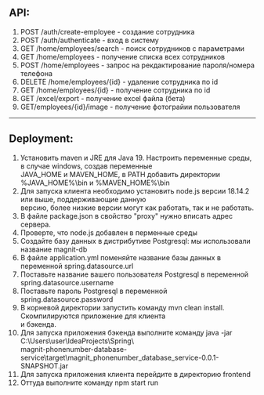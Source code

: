 ## API:  
1. POST /auth/create-employee - создание сотрудника  
2. POST /auth/authenticate - вход в систему  
3. GET /home/employees/search - поиск сотрудников с параметрами  
4. GET /home/employees - получение списка всех сотрудников  
5. POST /home/employees - запрос на рекдактирование пароля/номера телефона  
5. DELETE /home/employees/{id} - удаление сотрудника по id  
6. GET /home/employees/{id} - получение сотрудника по id  
7. GET /excel/export - получение excel файла (бета)  
8. GET/employees/{id}/image - получение фотограйии пользователя  

---
## Deployment:

1.	Установить maven и JRE для Java 19. Настроить переменные среды, в случае windows, создав переменные  
JAVA_HOME и MAVEN_HOME, в PATH добавить директории %JAVA_HOME%\bin и %MAVEN_HOME%\bin  
2.	Для запуска клиента необходимо установить node.js версии 18.14.2 или выше, поддерживающие данную  
версию, более низкие версии могут как работать, так и не работать.  
3.  В файле package.json в свойство "proxy" нужно вписать адрес сервера.
4.  Проверте, что node.js добавлен в перменные среды  
5.	Создайте базу данных в дистрибутиве Postgresql: мы использовали название magnit-db  
6.	В файле application.yml поменяйте название базы данных в переменной spring.datasource.url  
7.	Поставьте название вашего пользователя Postgresql в переменной spring.datasource.username  
8.	Поставьте пароль Postgresql в переменной spring.datasource.password  
9.	В корневой директории запустить команду mvn clean install. Скомпилируются приложение для клиента  
и бэкенда.  
10.	Для запуска приложения бэкенда выполните команду java -jar C:\Users\user\IdeaProjects\Spring\  
 magnit-phonenumber-database-service\target\magnit_phonenumber_database_service-0.0.1-SNAPSHOT.jar
11.	Для запуска приложения клиента перейдите в директорию frontend 
12. Оттуда выполните команду npm start run  


